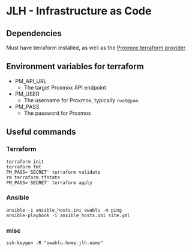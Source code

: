# JLH - Infrastructure as Code

## Dependencies

Must have terraform installed, as well as the
[Proxmox terraform provider](https://github.com/Telmate/terraform-provider-proxmox/)

## Environment variables for terraform

* PM_API_URL
    * The target Proxmox API endpoint
* PM_USER
    * The username for Proxmox, typically `root@pam`.
* PM_PASS
    * The password for Proxmox

## Useful commands
### Terraform
```shell script
terraform init
terraform fmt
PM_PASS='SECRET' terraform validate
rm terraform.tfstate
PM_PASS='SECRET' terraform apply
```
### Ansible
```shell script
ansible -i ansible_hosts.ini swablu -m ping
ansible-playbook -i ansible_hosts.ini site.yml
```
### misc
```shell script
ssh-keygen -R "swablu.home.jlh.name"
```
